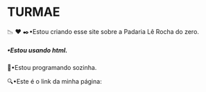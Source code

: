 # TURMAE

:chart_with_downwards_trend: :heart: :black_nib:•Estou criando esse site sobre a Padaria Lê Rocha do zero.

##### •Estou usando html.

:raising_hand:•Estou programando sozinha.

:mag:•Este é o link da minha página:

